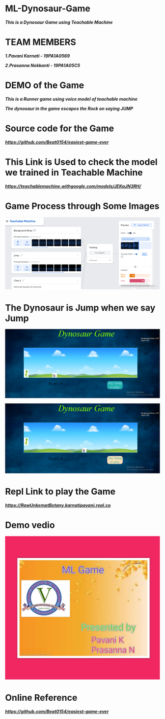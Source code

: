 # ML-Dynosaur-Game
<b><i>This is a Dynosaur Game using Teachable Machine</i></b>

# TEAM MEMBERS

<b><i>1.Pavani Karnati - 19PA1A0569
  
  2.Prasanna Nekkanti - 19PA1A05C5 </i><b>


# DEMO of the Game

<i>This is a Runner game using voice model of teachable machine
  
  The dynosaur in the game escapes the Rock on saying JUMP</i>


# Source code for the Game

<i>https://github.com/Beat0154/easiest-game-ever</i>


# This Link is Used to check the model we trained in Teachable Machine

<i>https://teachablemachine.withgoogle.com/models/JEKaJN3RH/</i>


# Game Process through Some Images

![Game](https://github.com/19PA1A0569/ML---Dynosaur-Game/blob/main/2021-01-27%20(3).png)


# The Dynosaur is Jump when we say Jump

![Game](https://github.com/19PA1A0569/ML---Dynosaur-Game/blob/main/2021-01-28%20(21).png)


![Game](https://github.com/19PA1A0569/ML---Dynosaur-Game/blob/main/2021-01-28%20(4).png)


# Repl Link to play the Game

<i>https://RawUnkemptBotany.karnatipavani.repl.co</i>


# Demo vedio 

[![Game](https://github.com/19PA1A0569/pictures/blob/main/IMG_20210128_140946.jpg)](https://youtu.be/qGvlz7uoSMU)


# Online Reference

<i>https://github.com/Beat0154/easiest-game-ever</i>


